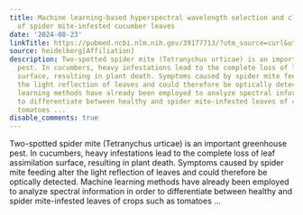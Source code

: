 ```yaml
---
title: Machine learning-based hyperspectral wavelength selection and classification
  of spider mite-infested cucumber leaves
date: '2024-08-23'
linkTitle: https://pubmed.ncbi.nlm.nih.gov/39177713/?utm_source=curl&utm_medium=rss&utm_campaign=pubmed-2&utm_content=1FakS-2QOkCT8HsMOQP1bCRQ4YzyumYOmxmF0moLsQ3dFB1E9V&fc=20220326224207&ff=20240823182400&v=2.18.0.post9+e462414
source: heidelberg[Affiliation]
description: Two-spotted spider mite (Tetranychus urticae) is an important greenhouse
  pest. In cucumbers, heavy infestations lead to the complete loss of leaf assimilation
  surface, resulting in plant death. Symptoms caused by spider mite feeding alter
  the light reflection of leaves and could therefore be optically detected. Machine
  learning methods have already been employed to analyze spectral information in order
  to differentiate between healthy and spider mite-infested leaves of crops such as
  tomatoes ...
disable_comments: true
---
```

Two-spotted spider mite (Tetranychus urticae) is an important greenhouse pest. In cucumbers, heavy infestations lead to the complete loss of leaf assimilation surface, resulting in plant death. Symptoms caused by spider mite feeding alter the light reflection of leaves and could therefore be optically detected. Machine learning methods have already been employed to analyze spectral information in order to differentiate between healthy and spider mite-infested leaves of crops such as tomatoes ...